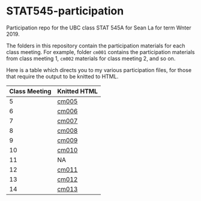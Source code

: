 # STAT545-participation
Participation repo for the UBC class STAT 545A for Sean La for term Wnter 2019.

The folders in this repository contain the participation materials for each class meeting.
For example, folder `cm001` contains the participation materials from class meeting 1, `cm002` materials for class meeting 2, and so on. 

Here is a table which directs you to my various participation files, for those that require the output to be knitted to HTML.

| Class Meeting | Knitted HTML |
| ------------- | ------------ |
| 5             | [cm005](https://realseanla.github.io/STAT545-participation/cm005/cm005-exercise.html) |
| 6             | [cm006](https://realseanla.github.io/STAT545-participation/cm006/cm006-exercise.html) |
| 7             | [cm007](https://realseanla.github.io/STAT545-participation/cm007/cm007-exercise.html) |
| 8             | [cm008](https://realseanla.github.io/STAT545-participation/cm008/cm008-exercise.html) |
| 9             | [cm009](https://realseanla.github.io/STAT545-participation/cm009/cm009-exercise.html) |
| 10            | [cm010](https://realseanla.github.io/STAT545-participation/cm010/cm010-exercise.html) |
| 11            | NA           | 
| 12            | [cm011](https://realseanla.github.io/STAT545-participation/cm012/cm012-exercise.html) |
| 13            | [cm012](https://realseanla.github.io/STAT545-participation/cm013/cm013-exercise.html) |
| 14            | [cm013](https://realseanla.github.io/STAT545-participation/cm014/cm014-exercise.html) | 
